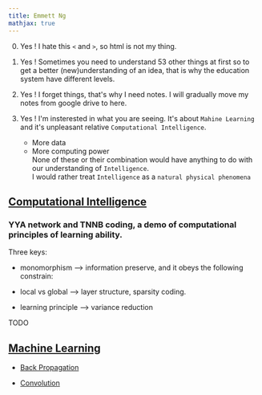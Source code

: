 ```yaml
---
title: Emmett Ng
mathjax: true
---
```

0. Yes ! I hate this `<` and `>`, so html is not my thing.

1. Yes ! Sometimes you need to understand 53 other things at first so to get a better (new)understanding of an idea, that is why the education system have different levels.

2. Yes ! I forget things, that's why I need notes. I will gradually move my notes from google drive to here.

3. Yes ! I'm insterested in what you are seeing. It's about `Mahine Learning ` and it's unpleasant relative `Computational Intelligence`.
    - More data
    - More computing power    
  None of these or their combination would have anything to do with our understanding of `Intelligence`.  
  I would rather treat `Intelligence` as a `natural physical phenomena`


## [Computational Intelligence](intelligence/intelligence.md)

### YYA network and TNNB coding, a demo of computational principles of learning ability.

Three keys:

 - monomorphism --> information preserve, and it obeys the following constrain:

 - local vs global --> layer structure, sparsity coding.

 - learning principle --> variance reduction

TODO

## [Machine Learning](ml/ml.md)

  - [Back Propagation](ml/bp.md.html)

  - [Convolution](ml/Convolution.md.html)
